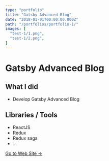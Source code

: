 ```yaml
---
type: "portfolio"
title: "Gatsby Advanced Blog"
date: "2018-01-01T00:00:00.000Z"
path: "/portfolios/portfolio-1/"
images: [
  "test-1/1.png",
  "test-1/2.png",
]
---
```


# Gatsby Advanced Blog

## What I did
- Develop Gatsby Advanced Blog

## Libraries / Tools
- ReactJS
- Redux
- Redux saga
- ...

[Go to Web Site →](https://github.com/wonism/gatsby-advanced-blog)
